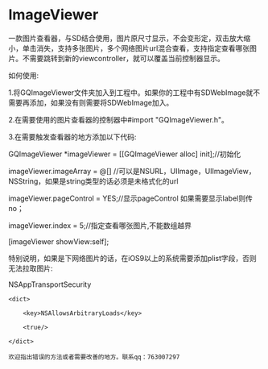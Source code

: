 # ImageViewer
一款图片查看器，与SD结合使用，图片原尺寸显示，不会变形定，双击放大缩小，单击消失，支持多张图片，多个网络图片url混合查看，支持指定查看哪张图片。不需要跳转到新的viewcontroller，就可以覆盖当前控制器显示。

如何使用:

1.将GQImageViewer文件夹加入到工程中。如果你的工程中有SDWebImage就不需要再添加，如果没有则需要将SDWebImage加入。

2.在需要使用的图片查看器的控制器中#import "GQImageViewer.h"。

3.在需要触发查看器的地方添加以下代码:

  GQImageViewer *imageViewer = [[GQImageViewer alloc] init];//初始化
  
  imageViewer.imageArray = @[] //可以是NSURL，UIImage，UIImageView，NSString，如果是string类型的话必须是未格式化的url
  
  imageViewer.pageControl = YES;//显示pageControl  如果需要显示label则传no；
  
  imageViewer.index = 5;//指定查看哪张图片,不能数组越界
  
  [imageViewer showView:self];
  
  特别说明，如果是下网络图片的话，在iOS9以上的系统需要添加plist字段，否则无法拉取图片:
  
  <key>NSAppTransportSecurity</key>
  
	<dict>
	
		<key>NSAllowsArbitraryLoads</key>
		
		<true/>
		
	</dict>
	
	欢迎指出错误的方法或者需要改善的地方。联系qq：763007297
